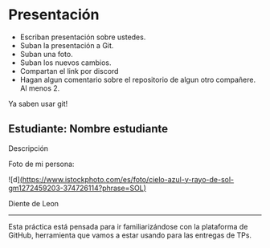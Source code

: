 # Presentación

- Escriban presentación sobre ustedes.
- Suban la presentación a Git.
- Suban una foto.
- Suban los nuevos cambios.
- Compartan el link por discord
- Hagan algun comentario sobre el repositorio de algun otro compañere. Al menos 2.

Ya saben usar git!


## Estudiante: Nombre estudiante

Descripción

Foto de mi persona:

![d][(https://www.istockphoto.com/es/foto/cielo-azul-y-rayo-de-sol-gm1272459203-374726114?phrase=SOL)](https://media.istockphoto.com/id/1272459203/es/foto/cielo-azul-y-rayo-de-sol.jpg?s=612x612&w=is&k=20&c=kIWsX_EE6Z8MWC4S58PltvC79cfPiCl7CmFPT6Qoxr0=)

Diente de Leon

------

Esta práctica está pensada para ir familiarizándose con la plataforma de GitHub, herramienta que vamos a estar usando para las entregas de TPs.

